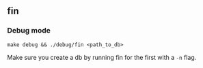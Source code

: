 ## fin

### Debug mode
```
make debug && ./debug/fin <path_to_db>
```
Make sure you create a db by running fin for the first with
a `-n` flag.

